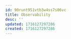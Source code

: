 ```yaml
---
id: 90runt951vtb3w4ss7s06vc
title: Observability
desc: ''
updated: 1716127297286
created: 1716127297286
---
```

